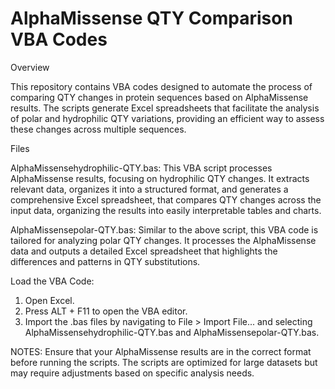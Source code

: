 # AlphaMissense QTY Comparison VBA Codes

Overview

This repository contains VBA codes designed to automate the process of comparing QTY changes in protein sequences based on AlphaMissense results. The scripts generate Excel spreadsheets that facilitate the analysis of polar and hydrophilic QTY variations, providing an efficient way to assess these changes across multiple sequences.

Files

AlphaMissensehydrophilic-QTY.bas:
This VBA script processes AlphaMissense results, focusing on hydrophilic QTY changes. It extracts relevant data, organizes it into a structured format, and generates a comprehensive Excel spreadsheet, that compares QTY changes across the input data, organizing the results into easily interpretable tables and charts.

AlphaMissensepolar-QTY.bas:
Similar to the above script, this VBA code is tailored for analyzing polar QTY changes. It processes the AlphaMissense data and outputs a detailed Excel spreadsheet that highlights the differences and patterns in QTY substitutions.


Load the VBA Code:

1) Open Excel.
2) Press ALT + F11 to open the VBA editor.
3) Import the .bas files by navigating to File > Import File... and selecting AlphaMissensehydrophilic-QTY.bas and AlphaMissensepolar-QTY.bas.
   
NOTES: Ensure that your AlphaMissense results are in the correct format before running the scripts.
The scripts are optimized for large datasets but may require adjustments based on specific analysis needs.
